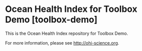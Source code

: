 # Ocean Health Index for Toolbox Demo [toolbox-demo]

This is the Ocean Health Index repository for Toolbox Demo. 

For more information, please see http://ohi-science.org.
